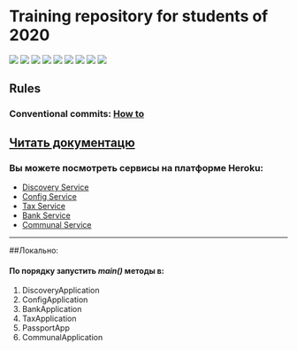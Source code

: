 ﻿
# Training repository for students of 2020

[![][super_linter img]][super_linter]
[![][codacy img]][codacy]
[![][codefactor img]][codefactor]
[![][depshield img]][depshield]
[![][snyk img]][snyk]
[![][dependabot img]][dependabot]
[![][travisci img]][travisci]
[![][sonar img]][sonar]
[![][bch img]][bch]

## Rules

### Conventional commits: [How to](https://www.conventionalcommits.org/en/v1.0.0/)

[super_linter]: https://github.com/marketplace/actions/super-linter
[super_linter img]: https://github.com/kostua16/UNC_2020_MS_TLT/workflows/Lint%20Code%20Base/badge.svg
[codacy]: https://www.codacy.com/gh/kostua16/UNC_2020_MS_TLT/dashboard?utm_source=github.com&amp;utm_medium=referral&amp;utm_content=kostua16/UNC_2020_MS_TLT&amp;utm_campaign=Badge_Grade
[codacy img]: https://app.codacy.com/project/badge/Grade/feaf6ddb9de643f2b4b8afa969775b9a
[codefactor]: https://www.codefactor.io/repository/github/kostua16/unc_2020_ms_tlt
[codefactor img]: https://www.codefactor.io/repository/github/kostua16/unc_2020_ms_tlt/badge
[depshield]: https://depshield.github.io
[depshield img]: https://depshield.sonatype.org/badges/kostua16/UNC_2020_MS_TLT/depshield.svg
[snyk]: https://snyk.io/test/github/kostua16/UNC_2020_MS_TLT?targetFile=pom.xml
[snyk img]: https://snyk.io/test/github/kostua16/UNC_2020_MS_TLT/badge.svg
[dependabot]:https://dependabot.com
[dependabot img]:https://api.dependabot.com/badges/status?host=github&repo=kostua16/UNC_2020_MS_TLT
[travisci]:https://travis-ci.com/kostua16/UNC_2020_MS_TLT
[travisci img]:https://travis-ci.com/kostua16/UNC_2020_MS_TLT.svg?branch=develop
[bch]:https://bettercodehub.com/
[bch img]:https://bettercodehub.com/edge/badge/kostua16/UNC_2020_MS_TLT?branch=develop
[sonar]:https://sonarcloud.io/dashboard?id=kostua16_UNC_2020_MS_TLT
[sonar img]:https://sonarcloud.io/api/project_badges/measure?project=kostua16_UNC_2020_MS_TLT&metric=alert_status


## [Читать документацю][doc_link]
[doc_link]: https://drive.google.com/file/d/1TWNZE-uM_BkHLkCsursHb-hK7jyvmy8D/view?usp=sharing


### Вы можете посмотреть сервисы на платформе Heroku: ###
+ [Discovery Service][heroku_discovery]
+ [Config Service][heroku_config]
+ [Tax Service][heroku_tax]
+ [Bank Service][heroku_bank]
+ [Communal Service][heroku_communal]

[heroku_discovery]: https://nc-edu-2020-discovery.herokuapp.com/
[heroku_config]: https://nc-edu-2020-config.herokuapp.com/
[heroku_tax]: https://nc-edu-2020-tax.herokuapp.com/
[heroku_bank]: https://nc-edu-2020-bank.herokuapp.com/
[heroku_communal]: https://nc-edu-2020-communal.herokuapp.com/

---
##Локально:
#### По порядку запустить *main()* методы в:
1. DiscoveryApplication
2. ConfigApplication
3. BankApplication
4. TaxApplication
5. PassportApp
6. CommunalApplication